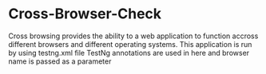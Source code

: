 # Cross-Browser-Check
Cross browsing provides the ability to a web application to function accross different browsers and different operating systems.
This application is run by using testng.xml file
TestNg annotations are used in here and browser name is passed as a parameter
